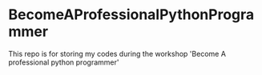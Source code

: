 # BecomeAProfessionalPythonProgrammer
This repo is for storing my codes during the workshop 'Become A professional python programmer'
